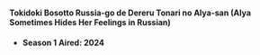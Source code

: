 <h4>Tokidoki Bosotto Russia-go de Dereru Tonari no Alya-san (Alya Sometimes Hides Her Feelings in Russian)<h4>
<ul>
  <li><strong>Season 1 Aired:</strong> 2024</li>
</ul>
<h1></h1>
